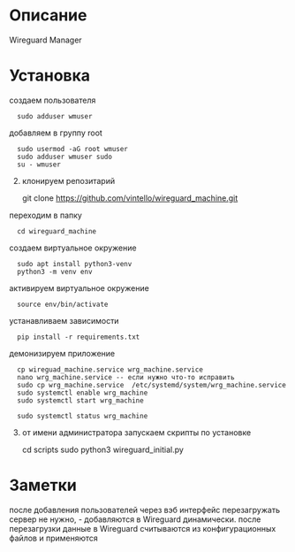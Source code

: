 # Описание

Wireguard Manager

# Установка
создаем пользователя

      sudo adduser wmuser

добавляем в группу root

      sudo usermod -aG root wmuser
      sudo adduser wmuser sudo
      su - wmuser


2. клонируем репозитарий


      git clone https://github.com/vintello/wireguard_machine.git

переходим в папку 

      cd wireguard_machine

создаем виртуальное окружение

      sudo apt install python3-venv
      python3 -m venv env

активируем виртуальное окружение 

      source env/bin/activate

устанавливаем зависимости 

      pip install -r requirements.txt

демонизируем приложение

      cp wireguad_machine.service wrg_machine.service
      nano wrg_machine.service -- если нужно что-то исправить 
      sudo cp wrg_machine.service  /etc/systemd/system/wrg_machine.service
      sudo systemctl enable wrg_machine
      sudo systemctl start wrg_machine

      sudo systemctl status wrg_machine

3. от имени администратора запускаем скрипты по установке 


      cd scripts
      sudo python3 wireguard_initial.py


# Заметки
   после добавления пользователей через вэб интерфейс перезагружать сервер не нужно, - добавляются в Wireguard динамически.
   после перезагрузки данные в Wireguard считываются из конфигурационных файлов и применяются